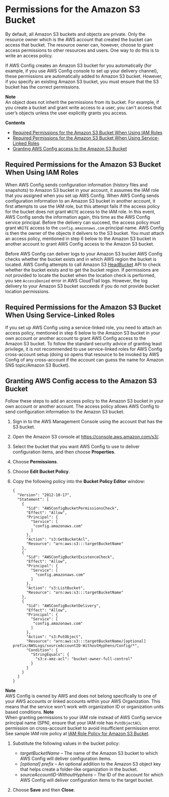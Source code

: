 # Permissions for the Amazon S3 Bucket<a name="s3-bucket-policy"></a>

By default, all Amazon S3 buckets and objects are private\. Only the resource owner which is the AWS account that created the bucket can access that bucket\. The resource owner can, however, choose to grant access permissions to other resources and users\. One way to do this is to write an access policy\.

If AWS Config creates an Amazon S3 bucket for you automatically \(for example, if you use AWS Config console to set up your delivery channel\), these permissions are automatically added to Amazon S3 bucket\. However, if you specify an existing Amazon S3 bucket, you must ensure that the S3 bucket has the correct permissions\.

**Note**  
An object does not inherit the permissions from its bucket\. For example, if you create a bucket and grant write access to a user, you can't access that user’s objects unless the user explicitly grants you access\.

**Contents**
+ [Required Permissions for the Amazon S3 Bucket When Using IAM Roles](#required-permissions-in-another-account)
+ [Required Permissions for the Amazon S3 Bucket When Using Service\-Linked Roles](#required-permissions-using-servicelinkedrole)
+ [Granting AWS Config access to the Amazon S3 Bucket](#granting-access-in-another-account)

## Required Permissions for the Amazon S3 Bucket When Using IAM Roles<a name="required-permissions-in-another-account"></a>

When AWS Config sends configuration information \(history files and snapshots\) to Amazon S3 bucket in your account, it assumes the IAM role that you assigned when you set up AWS Config\. When AWS Config sends configuration information to an Amazon S3 bucket in another account, it first attempts to use the IAM role, but this attempt fails if the access policy for the bucket does not grant `WRITE` access to the IAM role\. In this event, AWS Config sends the information again, this time as the AWS Config service principal\. Before the delivery can succeed, the access policy must grant `WRITE` access to the `config.amazonaws.com` principal name\. AWS Config is then the owner of the objects it delivers to the S3 bucket\. You must attach an access policy, mentioned in step 6 below to the Amazon S3 bucket in another account to grant AWS Config access to the Amazon S3 bucket\.

Before AWS Config can deliver logs to your Amazon S3 bucket AWS Config checks whether the bucket exists and in which AWS region the bucket is located\. AWS Config attempts to call Amazon S3 [HeadBucket](https://docs.aws.amazon.com/AmazonS3/latest/API/API_RESTBucketHEAD.html) API to check whether the bucket exists and to get the bucket region\. If permissions are not provided to locate the bucket when the location check is performed, you see `AccessDenied` error in AWS CloudTrail logs\. However, the log delivery to your Amazon S3 bucket succeeds if you do not provide bucket location permissions\.

## Required Permissions for the Amazon S3 Bucket When Using Service\-Linked Roles<a name="required-permissions-using-servicelinkedrole"></a>

If you set up AWS Config using a service\-linked role, you need to attach an access policy, mentioned in step 6 below to the Amazon S3 bucket in your own account or another account to grant AWS Config access to the Amazon S3 bucket\. To follow the standard security advice of granting least privilege, it is not recommended to use service\-linked roles for AWS Config cross\-account setup \(doing so opens that resource to be invoked by AWS Config of any cross\-account if the account can guess the name for Amazon SNS topic/Amazon S3 Bucket\)\.

## Granting AWS Config access to the Amazon S3 Bucket<a name="granting-access-in-another-account"></a>

Follow these steps to add an access policy to the Amazon S3 bucket in your own account or another account\. The access policy allows AWS Config to send configuration information to the Amazon S3 bucket\.

1. Sign in to the AWS Management Console using the account that has the S3 bucket\.

1. Open the Amazon S3 console at [https://console\.aws\.amazon\.com/s3/](https://console.aws.amazon.com/s3/)\.

1. Select the bucket that you want AWS Config to use to deliver configuration items, and then choose **Properties**\. 

1. Choose **Permissions**\.

1. Choose **Edit Bucket Policy**\.

1. Copy the following policy into the **Bucket Policy Editor** window:

   ```
   {
     "Version": "2012-10-17",
     "Statement": [
       {
         "Sid": "AWSConfigBucketPermissionsCheck",
         "Effect": "Allow",
         "Principal": {
           "Service": [
            "config.amazonaws.com"
           ]
         },
         "Action": "s3:GetBucketAcl",
         "Resource": "arn:aws:s3:::targetBucketName"
       },
       {
         "Sid": "AWSConfigBucketExistenceCheck",
         "Effect": "Allow",
         "Principal": {
           "Service": [
             "config.amazonaws.com"
           ]
         },
         "Action": "s3:ListBucket",
         "Resource": "arn:aws:s3:::targetBucketName"
       },
       {
         "Sid": "AWSConfigBucketDelivery",
         "Effect": "Allow",
         "Principal": {
           "Service": [
            "config.amazonaws.com"    
           ]
         },
         "Action": "s3:PutObject",
         "Resource": "arn:aws:s3:::targetBucketName/[optional] prefix/AWSLogs/sourceAccountID-WithoutHyphens/Config/*",
         "Condition": { 
           "StringEquals": { 
             "s3:x-amz-acl": "bucket-owner-full-control"
           }
         }
       }
     ]
   }
   ```
**Note**  
AWS Config is owned by AWS and does not belong specifically to one of your AWS accounts or linked accounts within your AWS Organization\. This means that the service won't work with organization ID or organization units based conditions\.
**Note**  
When granting permissions to your IAM role instead of AWS Config service principal name \(SPN\), ensure that your IAM role has `PutObjectACL` permission on cross\-account bucket to avoid insufficient permission error\.  See sample IAM role policy at [ IAM Role Policy for Amazon S3 Bucket](iamrole-permissions.md#iam-role-policies-S3-bucket)\.

1. Substitute the following values in the bucket policy:
   + *targetBucketName* – The name of the Amazon S3 bucket to which AWS Config will deliver configuration items\.
   + *\[optional\] prefix* – An optional addition to the Amazon S3 object key that helps create a folder\-like organization in the bucket\.
   + *sourceAccountID\-WithoutHyphens* – The ID of the account for which AWS Config will deliver configuration items to the target bucket\.

1. Choose **Save** and then **Close**\.